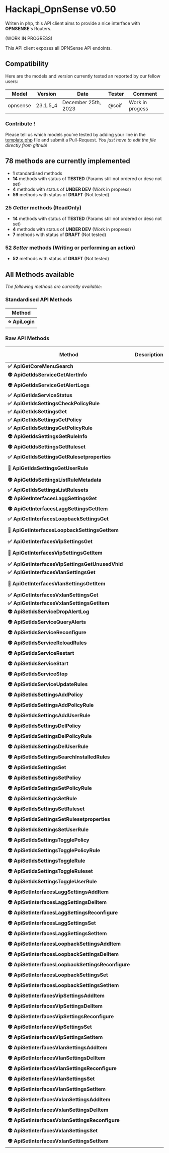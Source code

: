 # Hackapi_OpnSense v0.50

Writen in php, this API client aims to provide a nice interface with **OPNSENSE**'s Routers.


(WORK IN PROGRESS)

This API client exposes all OPNSense API endoints.



## Compatibility

Here are the models and version currently tested an reported by our fellow users:

| Model | Version | Date | Tester | Comment |
| ----- | ------- | ---- | ------ | ------- |
| opnsense | 23.1.5_4 | December 25th, 2023 | @soif | Work in progess |


### Contribute !

Please tell us which models you've tested by adding your line in the [template.php](template.php) file and submit a Pull-Request.
*You just have to edit the file directly from github!*


## 78 methods are currently implemented

- **1** standardised methods
- **14** methods with status of **TESTED** (Params still not ordered or desc not set)
- **4** methods with status of **UNDER DEV** (Work in propress)
- **59** methods with status of **DRAFT** (Not tested)



### 25 *Getter* methods (ReadOnly)

- **14** methods with status of **TESTED** (Params still not ordered or desc not set)
- **4** methods with status of **UNDER DEV** (Work in propress)
- **7** methods with status of **DRAFT** (Not tested)


### 52 *Setter* methods (Writing or performing an action)

- **52** methods with status of **DRAFT** (Not tested)



## All Methods available

*The following methods are currently available:*

### Standardised API Methods

| Method |
| ------ |
| **:star: ApiLogin** |

### Raw API Methods

| Method | Description | Dev. State |
| ------ | ----------- | ----------------- |
| **:white_check_mark: ApiGetCoreMenuSearch** |  | TESTED |
| **:alien: ApiGetIdsServiceGetAlertInfo** |  | DRAFT |
| **:alien: ApiGetIdsServiceGetAlertLogs** |  | DRAFT |
| **:white_check_mark: ApiGetIdsServiceStatus** |  | TESTED |
| **:white_check_mark: ApiGetIdsSettingsCheckPolicyRule** |  | TESTED |
| **:white_check_mark: ApiGetIdsSettingsGet** |  | TESTED |
| **:white_check_mark: ApiGetIdsSettingsGetPolicy** |  | TESTED |
| **:white_check_mark: ApiGetIdsSettingsGetPolicyRule** |  | TESTED |
| **:alien: ApiGetIdsSettingsGetRuleInfo** |  | DRAFT |
| **:alien: ApiGetIdsSettingsGetRuleset** |  | DRAFT |
| **:white_check_mark: ApiGetIdsSettingsGetRulesetproperties** |  | TESTED |
| **:wrench: ApiGetIdsSettingsGetUserRule** |  | UNDER DEV |
| **:alien: ApiGetIdsSettingsListRuleMetadata** |  | DRAFT |
| **:white_check_mark: ApiGetIdsSettingsListRulesets** |  | TESTED |
| **:alien: ApiGetInterfacesLaggSettingsGet** |  | DRAFT |
| **:alien: ApiGetInterfacesLaggSettingsGetItem** |  | DRAFT |
| **:white_check_mark: ApiGetInterfacesLoopbackSettingsGet** |  | TESTED |
| **:wrench: ApiGetInterfacesLoopbackSettingsGetItem** |  | UNDER DEV |
| **:white_check_mark: ApiGetInterfacesVipSettingsGet** |  | TESTED |
| **:wrench: ApiGetInterfacesVipSettingsGetItem** |  | UNDER DEV |
| **:white_check_mark: ApiGetInterfacesVipSettingsGetUnusedVhid** |  | TESTED |
| **:white_check_mark: ApiGetInterfacesVlanSettingsGet** |  | TESTED |
| **:wrench: ApiGetInterfacesVlanSettingsGetItem** |  | UNDER DEV |
| **:white_check_mark: ApiGetInterfacesVxlanSettingsGet** |  | TESTED |
| **:white_check_mark: ApiGetInterfacesVxlanSettingsGetItem** |  | TESTED |
| **:alien: ApiSetIdsServiceDropAlertLog** |  | DRAFT |
| **:alien: ApiSetIdsServiceQueryAlerts** |  | DRAFT |
| **:alien: ApiSetIdsServiceReconfigure** |  | DRAFT |
| **:alien: ApiSetIdsServiceReloadRules** |  | DRAFT |
| **:alien: ApiSetIdsServiceRestart** |  | DRAFT |
| **:alien: ApiSetIdsServiceStart** |  | DRAFT |
| **:alien: ApiSetIdsServiceStop** |  | DRAFT |
| **:alien: ApiSetIdsServiceUpdateRules** |  | DRAFT |
| **:alien: ApiSetIdsSettingsAddPolicy** |  | DRAFT |
| **:alien: ApiSetIdsSettingsAddPolicyRule** |  | DRAFT |
| **:alien: ApiSetIdsSettingsAddUserRule** |  | DRAFT |
| **:alien: ApiSetIdsSettingsDelPolicy** |  | DRAFT |
| **:alien: ApiSetIdsSettingsDelPolicyRule** |  | DRAFT |
| **:alien: ApiSetIdsSettingsDelUserRule** |  | DRAFT |
| **:alien: ApiSetIdsSettingsSearchInstalledRules** |  | DRAFT |
| **:alien: ApiSetIdsSettingsSet** |  | DRAFT |
| **:alien: ApiSetIdsSettingsSetPolicy** |  | DRAFT |
| **:alien: ApiSetIdsSettingsSetPolicyRule** |  | DRAFT |
| **:alien: ApiSetIdsSettingsSetRule** |  | DRAFT |
| **:alien: ApiSetIdsSettingsSetRuleset** |  | DRAFT |
| **:alien: ApiSetIdsSettingsSetRulesetproperties** |  | DRAFT |
| **:alien: ApiSetIdsSettingsSetUserRule** |  | DRAFT |
| **:alien: ApiSetIdsSettingsTogglePolicy** |  | DRAFT |
| **:alien: ApiSetIdsSettingsTogglePolicyRule** |  | DRAFT |
| **:alien: ApiSetIdsSettingsToggleRule** |  | DRAFT |
| **:alien: ApiSetIdsSettingsToggleRuleset** |  | DRAFT |
| **:alien: ApiSetIdsSettingsToggleUserRule** |  | DRAFT |
| **:alien: ApiSetInterfacesLaggSettingsAddItem** |  | DRAFT |
| **:alien: ApiSetInterfacesLaggSettingsDelItem** |  | DRAFT |
| **:alien: ApiSetInterfacesLaggSettingsReconfigure** |  | DRAFT |
| **:alien: ApiSetInterfacesLaggSettingsSet** |  | DRAFT |
| **:alien: ApiSetInterfacesLaggSettingsSetItem** |  | DRAFT |
| **:alien: ApiSetInterfacesLoopbackSettingsAddItem** |  | DRAFT |
| **:alien: ApiSetInterfacesLoopbackSettingsDelItem** |  | DRAFT |
| **:alien: ApiSetInterfacesLoopbackSettingsReconfigure** |  | DRAFT |
| **:alien: ApiSetInterfacesLoopbackSettingsSet** |  | DRAFT |
| **:alien: ApiSetInterfacesLoopbackSettingsSetItem** |  | DRAFT |
| **:alien: ApiSetInterfacesVipSettingsAddItem** |  | DRAFT |
| **:alien: ApiSetInterfacesVipSettingsDelItem** |  | DRAFT |
| **:alien: ApiSetInterfacesVipSettingsReconfigure** |  | DRAFT |
| **:alien: ApiSetInterfacesVipSettingsSet** |  | DRAFT |
| **:alien: ApiSetInterfacesVipSettingsSetItem** |  | DRAFT |
| **:alien: ApiSetInterfacesVlanSettingsAddItem** |  | DRAFT |
| **:alien: ApiSetInterfacesVlanSettingsDelItem** |  | DRAFT |
| **:alien: ApiSetInterfacesVlanSettingsReconfigure** |  | DRAFT |
| **:alien: ApiSetInterfacesVlanSettingsSet** |  | DRAFT |
| **:alien: ApiSetInterfacesVlanSettingsSetItem** |  | DRAFT |
| **:alien: ApiSetInterfacesVxlanSettingsAddItem** |  | DRAFT |
| **:alien: ApiSetInterfacesVxlanSettingsDelItem** |  | DRAFT |
| **:alien: ApiSetInterfacesVxlanSettingsReconfigure** |  | DRAFT |
| **:alien: ApiSetInterfacesVxlanSettingsSet** |  | DRAFT |
| **:alien: ApiSetInterfacesVxlanSettingsSetItem** |  | DRAFT |
